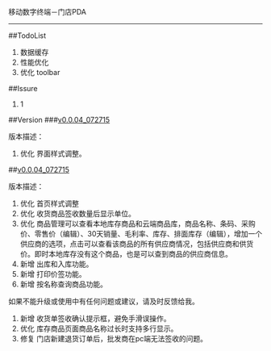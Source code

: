 移动数字终端－门店PDA
******


##TodoList
1. 数据缓存
2. 性能优化
3. 优化 toolbar


##Issure
1. 1



##Version
###[v0.0.04_072715](https://beta.bugly.qq.com/bz1s)

版本描述：

1. 优化 界面样式调整。


##[v0.0.04_072715](https://beta.bugly.qq.com/bz1s)

版本描述：

1. 优化 首页样式调整
2. 优化 收货商品签收数量后显示单位。
3. 优化 商品管理可以查看本地库存商品和云端商品库，商品名称、条码、采购价、零售价（编辑）、30天销量、毛利率、库存、排面库存（编辑），增加一个供应商的选项，点击可以查看该商品的所有供应商情况，包括供应商和供货价。即时本地库存没有这个商品，也是可以查到商品的供应商信息。
4. 新增 出库和入库功能。 
5. 新增 打印价签功能。
6. 新增 按名称查询商品功能。


如果不能升级或使用中有任何问题或建议，请及时反馈给我。


1. 新增 收货单签收确认提示框，避免手滑误操作。
1. 优化 库存商品页面商品名称过长时支持多行显示。
2. 修复 门店新建退货订单后，批发商在pc端无法签收的问题。